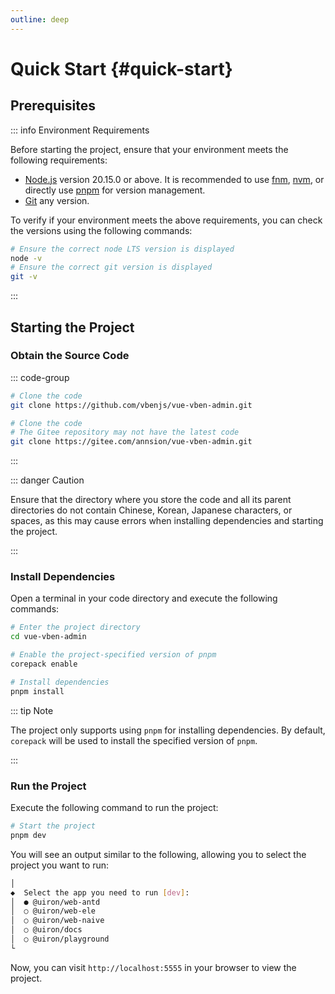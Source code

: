 ```yaml
---
outline: deep
---
```


# Quick Start {#quick-start}

## Prerequisites

::: info Environment Requirements

Before starting the project, ensure that your environment meets the following requirements:

- [Node.js](https://nodejs.org/en) version 20.15.0 or above. It is recommended to use [fnm](https://github.com/Schniz/fnm), [nvm](https://github.com/nvm-sh/nvm), or directly use [pnpm](https://pnpm.io/cli/env) for version management.
- [Git](https://git-scm.com/) any version.

To verify if your environment meets the above requirements, you can check the versions using the following commands:

```bash
# Ensure the correct node LTS version is displayed
node -v
# Ensure the correct git version is displayed
git -v
```

:::

## Starting the Project

### Obtain the Source Code

::: code-group

```bash [GitHub]
# Clone the code
git clone https://github.com/vbenjs/vue-vben-admin.git
```

```bash [Gitee]
# Clone the code
# The Gitee repository may not have the latest code
git clone https://gitee.com/annsion/vue-vben-admin.git
```

:::

::: danger Caution

Ensure that the directory where you store the code and all its parent directories do not contain Chinese, Korean, Japanese characters, or spaces, as this may cause errors when installing dependencies and starting the project.

:::

### Install Dependencies

Open a terminal in your code directory and execute the following commands:

```bash
# Enter the project directory
cd vue-vben-admin

# Enable the project-specified version of pnpm
corepack enable

# Install dependencies
pnpm install
```

::: tip Note

The project only supports using `pnpm` for installing dependencies. By default, `corepack` will be used to install the specified version of `pnpm`.

:::

### Run the Project

Execute the following command to run the project:

```bash
# Start the project
pnpm dev
```

You will see an output similar to the following, allowing you to select the project you want to run:

```bash
│
◆  Select the app you need to run [dev]:
│  ● @uiron/web-antd
│  ○ @uiron/web-ele
│  ○ @uiron/web-naive
│  ○ @uiron/docs
│  ○ @uiron/playground
└
```

Now, you can visit `http://localhost:5555` in your browser to view the project.
